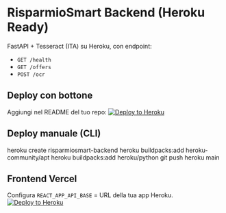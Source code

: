 # RisparmioSmart Backend (Heroku Ready)

FastAPI + Tesseract (ITA) su Heroku, con endpoint:
- `GET /health`
- `GET /offers`
- `POST /ocr`

## Deploy con bottone

Aggiungi nel README del tuo repo:
[![Deploy to Heroku](https://www.herokucdn.com/deploy/button.svg)](https://heroku.com/deploy?template=<URL_REPO>)

## Deploy manuale (CLI)
heroku create risparmiosmart-backend
heroku buildpacks:add heroku-community/apt
heroku buildpacks:add heroku/python
git push heroku main

## Frontend Vercel
Configura `REACT_APP_API_BASE` = URL della tua app Heroku.
[![Deploy to Heroku](https://www.herokucdn.com/deploy/button.svg)](https://heroku.com/deploy?template=https://github.com/Pallada89/risparmiosmart-backend-heroku)

